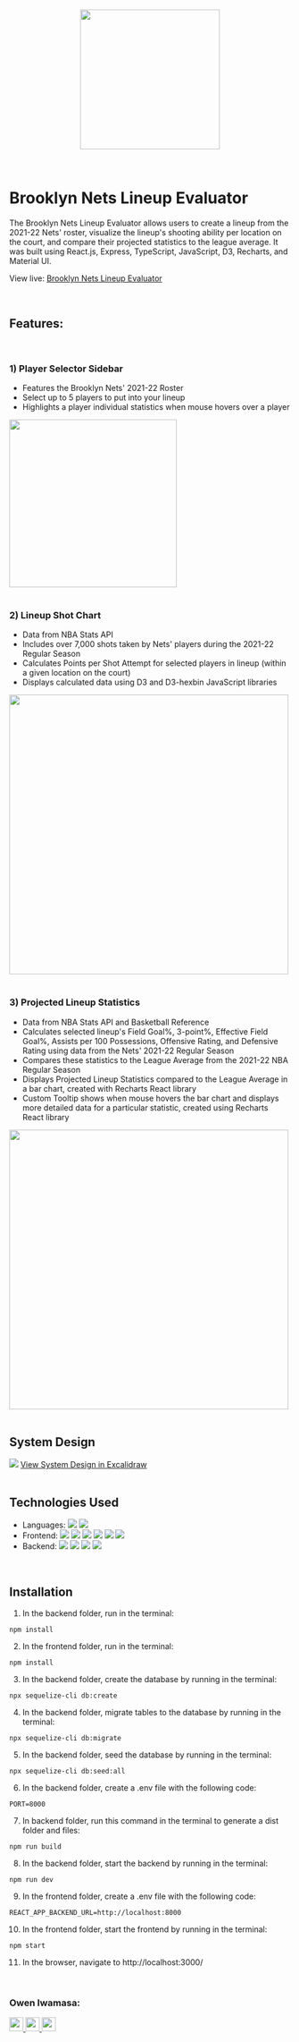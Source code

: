 <br />
<p align='center'>
  <img src='./frontend/src/assets/netsLogo.png' width='250px' >
</p>
<br />

# Brooklyn Nets Lineup Evaluator

The Brooklyn Nets Lineup Evaluator allows users to create a lineup from the 2021-22 Nets' roster, visualize the lineup's shooting ability per location on the court, and compare their projected statistics to the league average. It was built using React.js, Express, TypeScript, JavaScript, D3, Recharts, and Material UI.

View live: <a href=''>Brooklyn Nets Lineup Evaluator</a>

<br />

## Features:

<br />

### 1) Player Selector Sidebar

- Features the Brooklyn Nets' 2021-22 Roster
- Select up to 5 players to put into your lineup
- Highlights a player individual statistics when mouse hovers over a player

<img src='./frontend/src/assets/playerSelector.png' width='300px' />
<br />
<br />

### 2) Lineup Shot Chart

- Data from NBA Stats API
- Includes over 7,000 shots taken by Nets' players during the 2021-22 Regular Season
- Calculates Points per Shot Attempt for selected players in lineup (within a given location on the court)
- Displays calculated data using D3 and D3-hexbin JavaScript libraries

<img src='./frontend/src/assets/lineupShotChart.png' width='500px' />
<br />
<br />

### 3) Projected Lineup Statistics

- Data from NBA Stats API and Basketball Reference
- Calculates selected lineup's Field Goal%, 3-point%, Effective Field Goal%, Assists per 100 Possessions, Offensive Rating, and Defensive Rating using data from the Nets' 2021-22 Regular Season
- Compares these statistics to the League Average from the 2021-22 NBA Regular Season
- Displays Projected Lineup Statistics compared to the League Average in a bar chart, created with Recharts React library
- Custom Tooltip shows when mouse hovers the bar chart and displays more detailed data for a particular statistic, created using Recharts React library

<img src='./frontend/src/assets/projectedLineupStatistics.png' width='500px' />
<br />
<br />

## System Design

<img src='./frontend/src/assets/nets-lineup-builder-architecture.png'>
<a href='https://excalidraw.com/#json=3ct2yZcCkwp0Rq2dWTcx6,Z0SgtmPXRO6M44ausVHuXw'>View System Design in Excalidraw</a>
<br />
<br />

## Technologies Used

- Languages: ![](https://img.shields.io/badge/-TypeScript-ffffff?style=flat-square&logo=typescript&logoColor=ff0000) ![](https://img.shields.io/badge/-JavaSript-ffffff?style=flat-square&logo=javascript&logoColor=ff0000)
- Frontend:
  ![](https://img.shields.io/badge/-React-ffffff?style=flat-square&logo=react&logoColor=ff0000)
  ![](https://img.shields.io/badge/-MaterialUI-ffffff?style=flat-square&logo=mui&logoColor=ff0000)
  ![](https://img.shields.io/badge/-CSS3-ffffff?style=flat-square&logo=css3&logoColor=ff0000)
  ![](https://img.shields.io/badge/-HTML5-ffffff?style=flat-square&logo=html5&logoColor=ff0000)
  ![](https://img.shields.io/badge/-D3-ffffff?style=flat-square&logo=d3&logoColor=ff0000)
  ![](https://img.shields.io/badge/-Recharts-ffffff?style=flat-square&logo=recharts&logoColor=ff0000)
- Backend:
  ![](https://img.shields.io/badge/-Node.js-ffffff?style=flat-square&logo=node.js&logoColor=ff0000)
  ![](https://img.shields.io/badge/-Express-ffffff?style=flat-square&logo=express&logoColor=ff0000)
  ![](https://img.shields.io/badge/-PostgreSQL-ffffff?style=flat-square&logo=postgresql&logoColor=ff0000)
  ![](https://img.shields.io/badge/-Sequelize-ffffff?style=flat-square&logo=sequelize&logoColor=ff0000)

<br />

## Installation

1. In the backend folder, run in the terminal:

```
npm install
```

2. In the frontend folder, run in the terminal:

```
npm install
```

3. In the backend folder, create the database by running in the terminal:

```
npx sequelize-cli db:create
```

4. In the backend folder, migrate tables to the database by running in the terminal:

```
npx sequelize-cli db:migrate
```

5. In the backend folder, seed the database by running in the terminal:

```
npx sequelize-cli db:seed:all
```

6. In the backend folder, create a .env file with the following code:

```
PORT=8000
```

7. In backend folder, run this command in the terminal to generate a dist folder and files:

```
npm run build
```

8. In the backend folder, start the backend by running in the terminal:

```
npm run dev
```

9. In the frontend folder, create a .env file with the following code:

```
REACT_APP_BACKEND_URL=http://localhost:8000
```

10. In the frontend folder, start the frontend by running in the terminal:

```
npm start
```

11. In the browser, navigate to http://localhost:3000/

<br />

### Owen Iwamasa:

<a href='owiwamasa@gmail.com'>
<img src="https://i.imgur.com/jLLwTjh.png" width="25" height="25">
</a>
<a href='https://www.linkedin.com/in/owen-iwamasa-6ab3a9166/'>
<img src="https://logodix.com/logo/91031.png" width="25" height="25">
</a>
<a href='https://github.com/owiwamasa'>
<img src="https://icones.pro/wp-content/uploads/2021/06/icone-github-grise.png" width="25" height="25">
</a>

